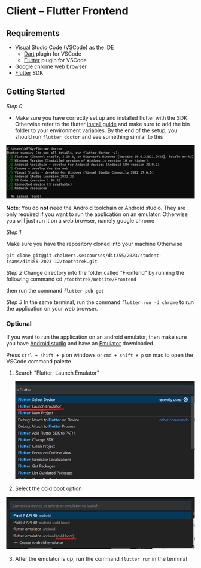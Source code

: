 # Client – Flutter Frontend
## Requirements

* [Visual Studio Code (VSCode)](https://code.visualstudio.com/download) as the IDE
  * [Dart](vscode:extension/Dart-Code.dart-code) plugin for VSCode
  * [Flutter](vscode:extension/Dart-Code.flutter) plugin for VSCode
* [Google chrome](https://www.google.com/chrome/) web browser
* [Flutter](https://docs.flutter.dev/get-started/install) SDK


## Getting Started
*Step 0*
- Make sure you have correctly set up and installed flutter with the SDK. Otherwise refer to the flutter [install guide](https://docs.flutter.dev/get-started/install) and make sure to add the bin folder to your environment variables. 
By the end of the setup, you should run ```flutter doctor``` and see something similar to this

![Flutter doctor result](readme_assets/image.png)

**Note**: You do __not__ need the Android toolchain or Android studio. They are only required if you want to run the application on an emulator. Otherwise you will just run it on a web browser, namely google chrome

*Step 1*

Make sure you have the repository cloned into your machine Otherwise
```
git clone git@git.chalmers.se:courses/dit355/2023/student-teams/dit356-2023-12/toothtrek.git
```

*Step 2*
Change directory into the folder called "Frontend" by running the following command 
cd ```/toothtrek/Website/Frontend```

then run the command ```flutter pub get```

*Step 3*
In the same terminal, run the command ```flutter run -d chrome``` to run the application on your web browser.

### Optional
If you want to run the application on an android emulator, then make sure you have [Android studio](https://developer.android.com/studio) and have an [Emulator](https://developer.android.com/design-for-safety/privacy-sandbox/download#:~:text=In%20Android%20Studio%2C%20go%20to,it%20isn't%20already%20installed.) downloaded

Press ```ctrl + shift + p``` on windows or ```cmd + shift + p``` on mac to open the VSCode command palette 

1. Search "Flutter: Launch Emulator"
   
   ![Alt text](readme_assets/image-1.png)

2. Select the cold boot option 

![Alt text](readme_assets/image-2.png)

3. After the emulator is up, run the command ```flutter run``` in the terminal
